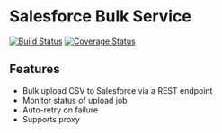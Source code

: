 # Salesforce Bulk Service
[![Build Status](https://travis-ci.org/prathik/sbs.svg?branch=master)](https://travis-ci.org/prathik/sbs) [![Coverage Status](https://coveralls.io/repos/github/prathik/sbs/badge.svg?branch=master)](https://coveralls.io/github/prathik/sbs?branch=master)

## Features

* Bulk upload CSV to Salesforce via a REST endpoint
* Monitor status of upload job
* Auto-retry on failure
* Supports proxy
